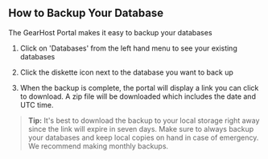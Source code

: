 How to Backup Your Database
---------------------------

The GearHost Portal makes it easy to backup your databases



1. Click on 'Databases' from the left hand menu to see your existing databases

2. Click the diskette icon next to the database you want to back up
 
3. When the backup is complete, the portal will display a link you can click to download. A zip file will be downloaded which includes the date and UTC time.



>**Tip:** It's best to download the backup to your local storage right away since the link will expire in seven days. Make sure to always backup your databases and keep local copies on hand in case of emergency. We recommend making monthly backups.